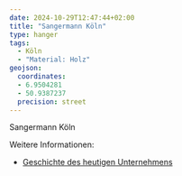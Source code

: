 ```yaml
---
date: 2024-10-29T12:47:44+02:00
title: "Sangermann Köln"
type: hanger
tags:
  - Köln
  - "Material: Holz"
geojson:
  coordinates:
  - 6.9504281
  - 50.9387237
  precision: street
---
```

Sangermann Köln

<div class="notes">
Weitere Informationen:
<ul>
<li><a href="https://kriesel-a-d-oper.de/content/78/59/wir-ueber-uns">Geschichte des heutigen Unternehmens</a></li>
</ul>
</div>
